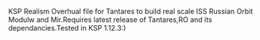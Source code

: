 KSP Realism Overhual file for Tantares to build real scale ISS Russian Orbit Modulw and Mir.Requires latest release of Tantares,RO and its dependancies.Tested in KSP 1.12.3:)
